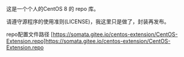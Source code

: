 这是一个个人的CentOS 8 的 repo 库。

请遵守源程序的使用准则(LICENSE)，我这里只是做了，封装再发布。

repo配置文件路径 [https://somata.gitee.io/centos-extension/CentOS-Extension.repo]https://somata.gitee.io/centos-extension/CentOS-Extension.repo